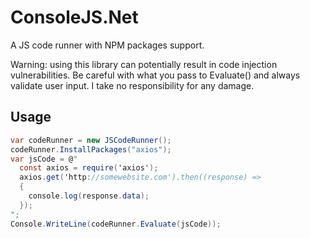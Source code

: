 # ConsoleJS.Net
A JS code runner with NPM packages support.

Warning: using this library can potentially result in code injection vulnerabilities. Be careful with what you pass to Evaluate() and always validate user input.
I take no responsibility for any damage.

## Usage
```cs
var codeRunner = new JSCodeRunner();
codeRunner.InstallPackages("axios");
var jsCode = @"
  const axios = require('axios');
  axios.get('http://somewebsite.com').then((response) => 
  {
    console.log(response.data);
  });
";
Console.WriteLine(codeRunner.Evaluate(jsCode));
```

